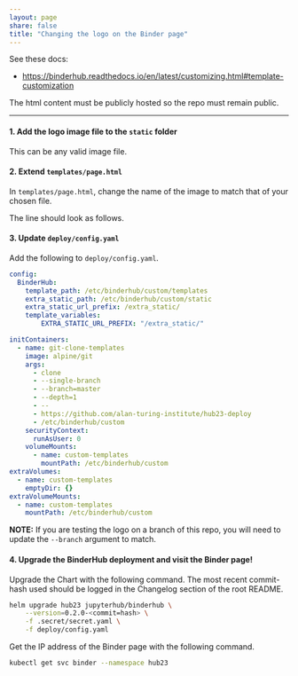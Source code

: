 ```yaml
---
layout: page
share: false
title: "Changing the logo on the Binder page"
---
```


See these docs:

- https://binderhub.readthedocs.io/en/latest/customizing.html#template-customization

The html content must be publicly hosted so the repo must remain public.

---

#### 1. Add the logo image file to the `static` folder

This can be any valid image file.

#### 2. Extend `templates/page.html`

In `templates/page.html`, change the name of the image to match that of your chosen file.

The line should look as follows.

<script src="https://gist.github.com/sgibson91/c2201608c3d1ecb40a891a8b921c3a9b.js"></script>

#### 3. Update `deploy/config.yaml`

Add the following to `deploy/config.yaml`.

```yaml
config:
  BinderHub:
    template_path: /etc/binderhub/custom/templates
    extra_static_path: /etc/binderhub/custom/static
    extra_static_url_prefix: /extra_static/
    template_variables:
        EXTRA_STATIC_URL_PREFIX: "/extra_static/"

initContainers:
  - name: git-clone-templates
    image: alpine/git
    args:
      - clone
      - --single-branch
      - --branch=master
      - --depth=1
      - --
      - https://github.com/alan-turing-institute/hub23-deploy
      - /etc/binderhub/custom
    securityContext:
      runAsUser: 0
    volumeMounts:
      - name: custom-templates
        mountPath: /etc/binderhub/custom
extraVolumes:
  - name: custom-templates
    emptyDir: {}
extraVolumeMounts:
  - name: custom-templates
    mountPath: /etc/binderhub/custom
```

**NOTE:** If you are testing the logo on a branch of this repo, you will need to update the `--branch` argument to match.

#### 4. Upgrade the BinderHub deployment and visit the Binder page!

Upgrade the Chart with the following command.
The most recent commit-hash used should be logged in the Changelog section of the root README.

```bash
helm upgrade hub23 jupyterhub/binderhub \
    --version=0.2.0-<commit=hash> \
    -f .secret/secret.yaml \
    -f deploy/config.yaml
```

Get the IP address of the Binder page with the following command.

```bash
kubectl get svc binder --namespace hub23
```
